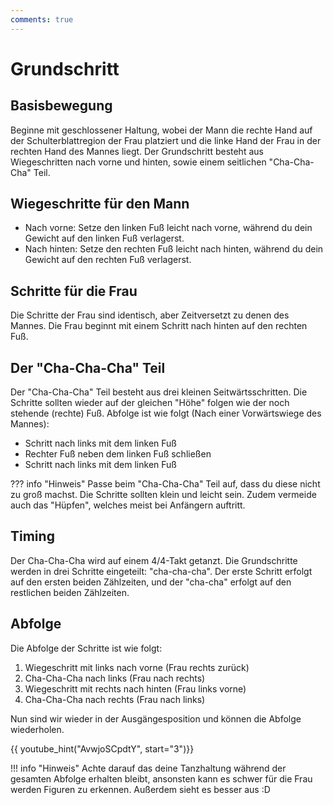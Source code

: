 ```yaml
---
comments: true
---
```

# Grundschritt

## Basisbewegung

Beginne mit geschlossener Haltung, wobei der Mann die rechte Hand auf der Schulterblattregion der Frau platziert und die linke Hand der Frau in der rechten Hand des Mannes liegt.
Der Grundschritt besteht aus Wiegeschritten nach vorne und hinten, sowie einem seitlichen "Cha-Cha-Cha" Teil.

## Wiegeschritte für den Mann

- Nach vorne: Setze den linken Fuß leicht nach vorne, während du dein Gewicht auf den linken Fuß verlagerst.
- Nach hinten: Setze den rechten Fuß leicht nach hinten, während du dein Gewicht auf den rechten Fuß verlagerst.

## Schritte für die Frau

Die Schritte der Frau sind identisch, aber Zeitversetzt zu denen des Mannes. Die Frau beginnt mit einem Schritt nach hinten auf den rechten Fuß.

## Der "Cha-Cha-Cha" Teil

Der "Cha-Cha-Cha" Teil besteht aus drei kleinen Seitwärtsschritten. Die Schritte sollten wieder auf der gleichen "Höhe" folgen wie der noch stehende (rechte) Fuß. Abfolge ist wie folgt (Nach einer Vorwärtswiege des Mannes):

- Schritt nach links mit dem linken Fuß
- Rechter Fuß neben dem linken Fuß schließen
- Schritt nach links mit dem linken Fuß

??? info "Hinweis"
    Passe beim "Cha-Cha-Cha" Teil auf, dass du diese nicht zu groß machst. Die Schritte sollten klein und leicht sein. Zudem vermeide auch das "Hüpfen", welches meist bei Anfängern auftritt.

## Timing

Der Cha-Cha-Cha wird auf einem 4/4-Takt getanzt. Die Grundschritte werden in drei Schritte eingeteilt: "cha-cha-cha". Der erste Schritt erfolgt auf den ersten beiden Zählzeiten, und der "cha-cha" erfolgt auf den restlichen beiden Zählzeiten.

## Abfolge

Die Abfolge der Schritte ist wie folgt:

1. Wiegeschritt mit links nach vorne  (Frau rechts zurück)
2. Cha-Cha-Cha nach links (Frau nach rechts)
3. Wiegeschritt mit rechts nach hinten (Frau links vorne)
4. Cha-Cha-Cha nach rechts (Frau nach links)

Nun sind wir wieder in der Ausgängesposition und können die Abfolge wiederholen.

{{ youtube_hint("AvwjoSCpdtY", start="3")}}

!!! info "Hinweis"
    Achte darauf das deine Tanzhaltung während der gesamten Abfolge erhalten bleibt, ansonsten kann es schwer für die Frau werden Figuren zu erkennen. Außerdem sieht es besser aus :D
